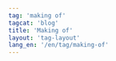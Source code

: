 ```yaml
---
tag: 'making of'
tagcat: 'blog'
title: 'Making of'
layout: 'tag-layout'
lang_en: '/en/tag/making-of'
---
```

